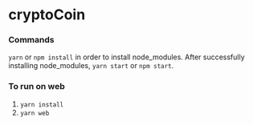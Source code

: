 # cryptoCoin

### Commands
`yarn` or `npm install` in order to install node_modules.
After successfully installing node_modules, `yarn start` or `npm start`.

### To run on web
1. `yarn install` 
2. `yarn web`

